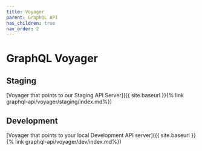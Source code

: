 ```yaml
---
title: Voyager
parent: GraphQL API
has_children: true
nav_order: 2
---
```


# GraphQL Voyager

## Staging

[Voyager that points to our Staging API Server]({{ site.baseurl }}{% link graphql-api/voyager/staging/index.md%})

## Development

[Voyager that points to your local Development API server]({{ site.baseurl }}{% link graphql-api/voyager/dev/index.md%})
